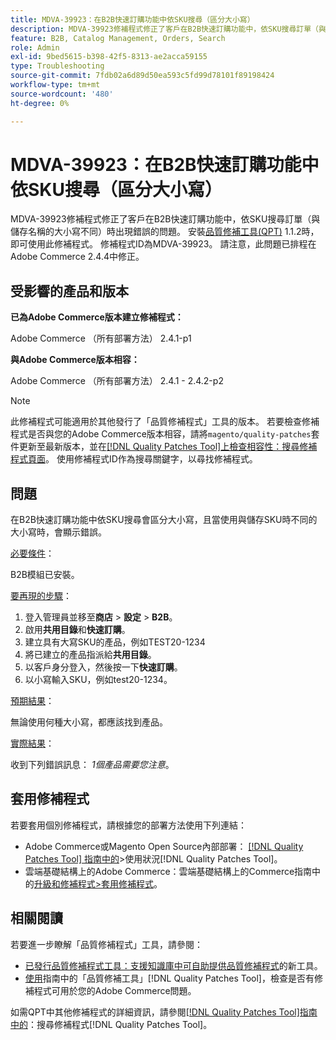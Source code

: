 ```yaml
---
title: MDVA-39923：在B2B快速訂購功能中依SKU搜尋（區分大小寫）
description: MDVA-39923修補程式修正了客戶在B2B快速訂購功能中，依SKU搜尋訂單（與儲存名稱的大小寫不同）時出現錯誤的問題。 安裝[Quality Patches Tool (QPT)](https://experienceleague.adobe.com/zh-hant/docs/commerce-operations/tools/quality-patches-tool/quality-patches-tool-to-self-serve-quality-patches) 1.1.2時，即可使用此修補程式。 修補程式ID為MDVA-39923。 請注意，此問題已排程在Adobe Commerce 2.4.4中修正。
feature: B2B, Catalog Management, Orders, Search
role: Admin
exl-id: 9bed5615-b398-42f5-8313-ae2acca59155
type: Troubleshooting
source-git-commit: 7fdb02a6d89d50ea593c5fd99d78101f89198424
workflow-type: tm+mt
source-wordcount: '480'
ht-degree: 0%

---
```


# MDVA-39923：在B2B快速訂購功能中依SKU搜尋（區分大小寫）

MDVA-39923修補程式修正了客戶在B2B快速訂購功能中，依SKU搜尋訂單（與儲存名稱的大小寫不同）時出現錯誤的問題。 安裝[品質修補工具(QPT)](https://experienceleague.adobe.com/zh-hant/docs/commerce-operations/tools/quality-patches-tool/quality-patches-tool-to-self-serve-quality-patches) 1.1.2時，即可使用此修補程式。 修補程式ID為MDVA-39923。 請注意，此問題已排程在Adobe Commerce 2.4.4中修正。

## 受影響的產品和版本

**已為Adobe Commerce版本建立修補程式：**

Adobe Commerce （所有部署方法） 2.4.1-p1

**與Adobe Commerce版本相容：**

Adobe Commerce （所有部署方法） 2.4.1 - 2.4.2-p2

>[!NOTE]
>
>此修補程式可能適用於其他發行了「品質修補程式」工具的版本。 若要檢查修補程式是否與您的Adobe Commerce版本相容，請將`magento/quality-patches`套件更新至最新版本，並在[[!DNL Quality Patches Tool]上檢查相容性：搜尋修補程式頁面](https://experienceleague.adobe.com/zh-hant/docs/commerce-operations/tools/quality-patches-tool/quality-patches-tool-to-self-serve-quality-patches)。 使用修補程式ID作為搜尋關鍵字，以尋找修補程式。

## 問題

在B2B快速訂購功能中依SKU搜尋會區分大小寫，且當使用與儲存SKU時不同的大小寫時，會顯示錯誤。

<u>必要條件</u>：

B2B模組已安裝。

<u>要再現的步驟</u>：

1. 登入管理員並移至&#x200B;**商店** > **設定** > **B2B**。
1. 啟用&#x200B;**共用目錄**&#x200B;和&#x200B;**快速訂購**。
1. 建立具有大寫SKU的產品，例如TEST20-1234
1. 將已建立的產品指派給&#x200B;**共用目錄**。
1. 以客戶身分登入，然後按一下&#x200B;**快速訂購**。
1. 以小寫輸入SKU，例如test20-1234。

<u>預期結果</u>：

無論使用何種大小寫，都應該找到產品。

<u>實際結果</u>：

收到下列錯誤訊息： *1個產品需要您注意*。

## 套用修補程式

若要套用個別修補程式，請根據您的部署方法使用下列連結：

* Adobe Commerce或Magento Open Source內部部署： [[!DNL Quality Patches Tool] 指南中的](/help/tools/quality-patches-tool/usage.md)>使用狀況[!DNL Quality Patches Tool]。
* 雲端基礎結構上的Adobe Commerce：雲端基礎結構上的Commerce指南中的[升級和修補程式>套用修補程式](https://experienceleague.adobe.com/docs/commerce-cloud-service/user-guide/develop/upgrade/apply-patches.html?lang=zh-Hant)。

## 相關閱讀

若要進一步瞭解「品質修補程式」工具，請參閱：

* [已發行品質修補程式工具：支援知識庫中可自助提供品質修補程式](https://experienceleague.adobe.com/zh-hant/docs/commerce-operations/tools/quality-patches-tool/quality-patches-tool-to-self-serve-quality-patches)的新工具。
* [使用](/help/tools/quality-patches-tool/patches-available-in-qpt/check-patch-for-magento-issue-with-magento-quality-patches.md)指南中的「品質修補工具」[!DNL Quality Patches Tool]，檢查是否有修補程式可用於您的Adobe Commerce問題。

如需QPT中其他修補程式的詳細資訊，請參閱[[!DNL Quality Patches Tool]指南中的](https://experienceleague.adobe.com/tools/commerce-quality-patches/index.html?lang=zh-Hant)：搜尋修補程式[!DNL Quality Patches Tool]。
